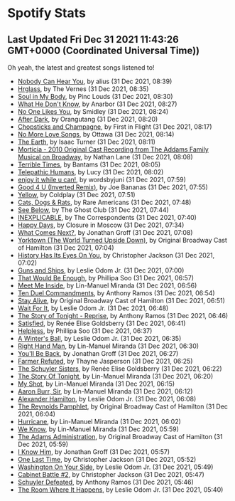 
# Spotify Stats
## Last Updated Fri Dec 31 2021 11:43:26 GMT+0000 (Coordinated Universal Time))

Oh yeah, the latest and greatest songs listened to!

- [Nobody Can Hear You](https://www.last.fm/music/alius/_/Nobody+Can+Hear+You), by alius (31 Dec 2021, 08:39)
- [Hrglass](https://www.last.fm/music/The+Vernes/_/Hrglass), by The Vernes (31 Dec 2021, 08:35)
- [Soul in My Body](https://www.last.fm/music/Pinc+Louds/_/Soul+in+My+Body), by Pinc Louds (31 Dec 2021, 08:30)
- [What He Don't Know](https://www.last.fm/music/Anarbor/_/What+He+Don%27t+Know), by Anarbor (31 Dec 2021, 08:27)
- [No One Likes You](https://www.last.fm/music/Smidley/_/No+One+Likes+You), by Smidley (31 Dec 2021, 08:24)
- [After Dark](https://www.last.fm/music/Orangutang/_/After+Dark), by Orangutang (31 Dec 2021, 08:20)
- [Chopsticks and Champagne](https://www.last.fm/music/First+in+Flight/_/Chopsticks+and+Champagne), by First in Flight (31 Dec 2021, 08:17)
- [No More Love Songs](https://www.last.fm/music/Ottawa/_/No+More+Love+Songs), by Ottawa (31 Dec 2021, 08:14)
- [The Earth](https://www.last.fm/music/Isaac+Turner/_/The+Earth), by Isaac Turner (31 Dec 2021, 08:11)
- [Morticia - 2010 Original Cast Recording from The Addams Family Musical on Broadway](https://www.last.fm/music/Nathan+Lane/_/Morticia+-+2010+Original+Cast+Recording+from+The+Addams+Family+Musical+on+Broadway), by Nathan Lane (31 Dec 2021, 08:08)
- [Terrible Times](https://www.last.fm/music/Bantams/_/Terrible+Times), by Bantams (31 Dec 2021, 08:05)
- [Telepathic Humans](https://www.last.fm/music/Lucy/_/Telepathic+Humans), by Lucy (31 Dec 2021, 08:02)
- [enjoy it while u can!](https://www.last.fm/music/wordsbyjuni/_/enjoy+it+while+u+can!), by wordsbyjuni (31 Dec 2021, 07:59)
- [Good 4 U (Inverted Remix)](https://www.last.fm/music/Joe+Bananas/_/Good+4+U+(Inverted+Remix)), by Joe Bananas (31 Dec 2021, 07:55)
- [Yellow](https://www.last.fm/music/Coldplay/_/Yellow), by Coldplay (31 Dec 2021, 07:51)
- [Cats, Dogs & Rats](https://www.last.fm/music/Rare+Americans/_/Cats,+Dogs+&+Rats), by Rare Americans (31 Dec 2021, 07:48)
- [See Below](https://www.last.fm/music/The+Ghost+Club/_/See+Below), by The Ghost Club (31 Dec 2021, 07:44)
- [INEXPLICABLE](https://www.last.fm/music/The+Correspondents/_/INEXPLICABLE), by The Correspondents (31 Dec 2021, 07:40)
- [Happy Days](https://www.last.fm/music/Closure+in+Moscow/_/Happy+Days), by Closure in Moscow (31 Dec 2021, 07:34)
- [What Comes Next?](https://www.last.fm/music/Jonathan+Groff/_/What+Comes+Next%3F), by Jonathan Groff (31 Dec 2021, 07:08)
- [Yorktown (The World Turned Upside Down)](https://www.last.fm/music/Original+Broadway+Cast+of+Hamilton/_/Yorktown+(The+World+Turned+Upside+Down)), by Original Broadway Cast of Hamilton (31 Dec 2021, 07:04)
- [History Has Its Eyes On You](https://www.last.fm/music/Christopher+Jackson/_/History+Has+Its+Eyes+On+You), by Christopher Jackson (31 Dec 2021, 07:02)
- [Guns and Ships](https://www.last.fm/music/Leslie+Odom+Jr./_/Guns+and+Ships), by Leslie Odom Jr. (31 Dec 2021, 07:00)
- [That Would Be Enough](https://www.last.fm/music/Phillipa+Soo/_/That+Would+Be+Enough), by Phillipa Soo (31 Dec 2021, 06:57)
- [Meet Me Inside](https://www.last.fm/music/Lin-Manuel+Miranda/_/Meet+Me+Inside), by Lin-Manuel Miranda (31 Dec 2021, 06:56)
- [Ten Duel Commandments](https://www.last.fm/music/Anthony+Ramos/_/Ten+Duel+Commandments), by Anthony Ramos (31 Dec 2021, 06:54)
- [Stay Alive](https://www.last.fm/music/Original+Broadway+Cast+of+Hamilton/_/Stay+Alive), by Original Broadway Cast of Hamilton (31 Dec 2021, 06:51)
- [Wait For It](https://www.last.fm/music/Leslie+Odom+Jr./_/Wait+For+It), by Leslie Odom Jr. (31 Dec 2021, 06:48)
- [The Story of Tonight - Reprise](https://www.last.fm/music/Anthony+Ramos/_/The+Story+of+Tonight+-+Reprise), by Anthony Ramos (31 Dec 2021, 06:46)
- [Satisfied](https://www.last.fm/music/Ren%C3%A9e+Elise+Goldsberry/_/Satisfied), by Renée Elise Goldsberry (31 Dec 2021, 06:41)
- [Helpless](https://www.last.fm/music/Phillipa+Soo/_/Helpless), by Phillipa Soo (31 Dec 2021, 06:37)
- [A Winter's Ball](https://www.last.fm/music/Leslie+Odom+Jr./_/A+Winter%27s+Ball), by Leslie Odom Jr. (31 Dec 2021, 06:35)
- [Right Hand Man](https://www.last.fm/music/Lin-Manuel+Miranda/_/Right+Hand+Man), by Lin-Manuel Miranda (31 Dec 2021, 06:30)
- [You'll Be Back](https://www.last.fm/music/Jonathan+Groff/_/You%27ll+Be+Back), by Jonathan Groff (31 Dec 2021, 06:27)
- [Farmer Refuted](https://www.last.fm/music/Thayne+Jasperson/_/Farmer+Refuted), by Thayne Jasperson (31 Dec 2021, 06:25)
- [The Schuyler Sisters](https://www.last.fm/music/Ren%C3%A9e+Elise+Goldsberry/_/The+Schuyler+Sisters), by Renée Elise Goldsberry (31 Dec 2021, 06:22)
- [The Story Of Tonight](https://www.last.fm/music/Lin-Manuel+Miranda/_/The+Story+Of+Tonight), by Lin-Manuel Miranda (31 Dec 2021, 06:20)
- [My Shot](https://www.last.fm/music/Lin-Manuel+Miranda/_/My+Shot), by Lin-Manuel Miranda (31 Dec 2021, 06:15)
- [Aaron Burr, Sir](https://www.last.fm/music/Lin-Manuel+Miranda/_/Aaron+Burr,+Sir), by Lin-Manuel Miranda (31 Dec 2021, 06:12)
- [Alexander Hamilton](https://www.last.fm/music/Leslie+Odom+Jr./_/Alexander+Hamilton), by Leslie Odom Jr. (31 Dec 2021, 06:08)
- [The Reynolds Pamphlet](https://www.last.fm/music/Original+Broadway+Cast+of+Hamilton/_/The+Reynolds+Pamphlet), by Original Broadway Cast of Hamilton (31 Dec 2021, 06:04)
- [Hurricane](https://www.last.fm/music/Lin-Manuel+Miranda/_/Hurricane), by Lin-Manuel Miranda (31 Dec 2021, 06:02)
- [We Know](https://www.last.fm/music/Lin-Manuel+Miranda/_/We+Know), by Lin-Manuel Miranda (31 Dec 2021, 05:59)
- [The Adams Administration](https://www.last.fm/music/Original+Broadway+Cast+of+Hamilton/_/The+Adams+Administration), by Original Broadway Cast of Hamilton (31 Dec 2021, 05:59)
- [I Know Him](https://www.last.fm/music/Jonathan+Groff/_/I+Know+Him), by Jonathan Groff (31 Dec 2021, 05:57)
- [One Last Time](https://www.last.fm/music/Christopher+Jackson/_/One+Last+Time), by Christopher Jackson (31 Dec 2021, 05:52)
- [Washington On Your Side](https://www.last.fm/music/Leslie+Odom+Jr./_/Washington+On+Your+Side), by Leslie Odom Jr. (31 Dec 2021, 05:49)
- [Cabinet Battle #2](https://www.last.fm/music/Christopher+Jackson/_/Cabinet+Battle+%232), by Christopher Jackson (31 Dec 2021, 05:47)
- [Schuyler Defeated](https://www.last.fm/music/Anthony+Ramos/_/Schuyler+Defeated), by Anthony Ramos (31 Dec 2021, 05:46)
- [The Room Where It Happens](https://www.last.fm/music/Leslie+Odom+Jr./_/The+Room+Where+It+Happens), by Leslie Odom Jr. (31 Dec 2021, 05:40)

